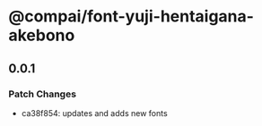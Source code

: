 # @compai/font-yuji-hentaigana-akebono

## 0.0.1
### Patch Changes

- ca38f854: updates and adds new fonts
